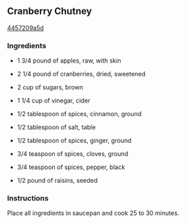 ## Cranberry Chutney

[4457209a5d](http://www.foodnetwork.com/recipes/cranberry-chutney-recipe.html)

### Ingredients

 - 1 3/4 pound of apples, raw, with skin

 - 2 1/4 pound of cranberries, dried, sweetened

 - 2 cup of sugars, brown

 - 1 1/4 cup of vinegar, cider

 - 1/2 tablespoon of spices, cinnamon, ground

 - 1/2 tablespoon of salt, table

 - 1/2 tablespoon of spices, ginger, ground

 - 3/4 teaspoon of spices, cloves, ground

 - 3/4 teaspoon of spices, pepper, black

 - 1/2 pound of raisins, seeded

### Instructions

Place all ingredients in saucepan and cook 25 to 30 minutes.